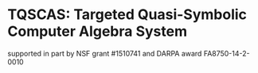 # TQSCAS: Targeted Quasi-Symbolic Computer Algebra System

supported in part by NSF grant #1510741 and DARPA award FA8750-14-2-0010
